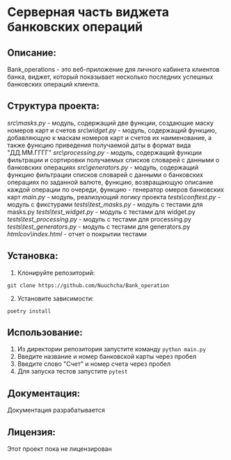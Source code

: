 # Cерверная часть виджета банковских операций


## Описание:

Bank_operations - это веб-приложение для личного кабинета клиентов банка, виджет, который показывает несколько 
последних успешных банковских операций клиента.

## Структура проекта:

*src\masks.py* - модуль, содержащий две функции, создающие маску номеров карт и счетов
*src\widget.py* - модуль, содержащий функцию, добавляющую к маскам номеров карт и счетов их наименование, а также функцию приведения получаемой даты в формат вида "ДД.ММ.ГГГГ"
*src\processing.py* - модуль, содержащий функции фильтрации и сортировки получаемых списков словарей с данными о банковских операциях
*src\generators.py* - модуль, содержащий функцию фильтрации списков словарей с данными о банковских операциях по заданной валюте, функцию, возвращающую описание каждой операции по очереди, функцию - генератор омеров банковских карт
*main.py* - модуль, реализующий логику проекта
*tests\conftest.py* - модуль с фикстурами
*tests\test_masks.py* - модуль с тестами для masks.py
*tests\test_widget.py* - модуль с тестами для widget.py
*tests\test_processing.py* - модуль с тестами для processing.py
*tests\test_generators.py* - модуль с тестами для generators.py
*htmlcov\index.html* - отчет о покрытии тестами

## Установка:
1. Клонируйте репозиторий:
```
git clone https://github.com/Nuuchcha/Bank_operation
```
2. Установите зависимости:
```
poetry install
```

## Использование:

1. Из директории репозитория запустите команду `python main.py`
2. Введите название и номер банковской карты через пробел
3. Введите слово "Счет" и номер счета через пробел
4. Для запуска тестов запустите `pytest`

## Документация:

Документация разрабатывается

## Лицензия:

Этот проект пока не лицензирован
